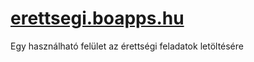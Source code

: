 # [erettsegi.boapps.hu](https://erettsegi.boapps.hu)
Egy használható felület az érettségi feladatok letöltésére

